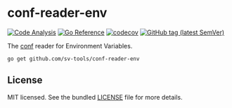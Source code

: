 # conf-reader-env

[![Code Analysis](https://github.com/sv-tools/conf-reader-env/actions/workflows/checks.yaml/badge.svg)](https://github.com/sv-tools/conf-reader-env/actions/workflows/checks.yaml)
[![Go Reference](https://pkg.go.dev/badge/github.com/sv-tools/conf-reader-env.svg)](https://pkg.go.dev/github.com/sv-tools/conf-reader-env)
[![codecov](https://codecov.io/gh/sv-tools/conf-reader-env/branch/main/graph/badge.svg?token=0XVOTDR1CW)](https://codecov.io/gh/sv-tools/conf-reader-env)
[![GitHub tag (latest SemVer)](https://img.shields.io/github/v/tag/sv-tools/conf-reader-env?style=flat)](https://github.com/sv-tools/conf-reader-env/releases)

The [conf](https://github.com/sv-tools/conf) reader for Environment Variables.

```shell
go get github.com/sv-tools/conf-reader-env
```

## License

MIT licensed. See the bundled [LICENSE](LICENSE) file for more details.
